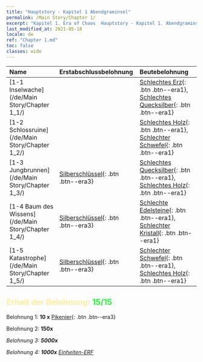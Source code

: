 ```yaml
---
title: "Hauptstory - Kapitel 1 Abendgraminsel"
permalink: /Main Story/Chapter 1/
excerpt: "Kapitel 1. Era of Chaos  Hauptstory - Kapitel 1. Abendgraminsel"
last_modified_at: 2021-05-18
locale: de
ref: "Chapter 1.md"
toc: false
classes: wide
---
```


  | Name |  Erstabschlussbelohnung | Beutebelohnung |
  |:------------|:------------|:------------| 
  | [1-1 Inselwache](/de/Main Story/Chapter 1_1/) |  | [Schlechtes Erz](/ItemsDE/mat_1/){: .btn .btn--era1}, [Schlechtes Quecksilber](/ItemsDE/mat_2/){: .btn .btn--era1} |
  | [1-2 Schlossruine](/de/Main Story/Chapter 1_2/) |  | [Schlechtes Holz](/ItemsDE/mat_1/){: .btn .btn--era1}, [Schlechter Schwefel](/ItemsDE/mat_3/){: .btn .btn--era1} |
  | [1-3 Jungbrunnen](/de/Main Story/Chapter 1_3/) | [Silberschlüssel](/ItemsDE/con_693/){: .btn .btn--era3} | [Schlechtes Quecksilber](/ItemsDE/mat_2/){: .btn .btn--era1}, [Schlechtes Holz](/ItemsDE/mat_1/){: .btn .btn--era1} |
  | [1-4 Baum des Wissens](/de/Main Story/Chapter 1_4/) | [Silberschlüssel](/ItemsDE/con_693/){: .btn .btn--era3} | [Schlechte Edelsteine](/ItemsDE/mat_4/){: .btn .btn--era1}, [Schlechter Kristall](/ItemsDE/mat_5/){: .btn .btn--era1} |
  | [1-5 Katastrophe](/de/Main Story/Chapter 1_5/) | [Silberschlüssel](/ItemsDE/con_693/){: .btn .btn--era3} | [Schlechter Schwefel](/ItemsDE/mat_3/){: .btn .btn--era1}, [Schlechtes Holz](/ItemsDE/mat_1/){: .btn .btn--era1} |


## <span style="color: #ffeea0">Erhalt der Belohnung: </span><span style="color: #27f73a">15/15</span>

 Belohnung 1: **10 x** [Pikenier](/ItemsDE/unt_190/){: .btn .btn--era3}

 Belohnung 2:  **150x** <i class="fas fa-gem"/>

 Belohnung 3:  **5000x** <i class="fas fa-coins"/>

 Belohnung 4:  **1000x** [Einheiten-ERF](/ItemsDE/con_902/)

